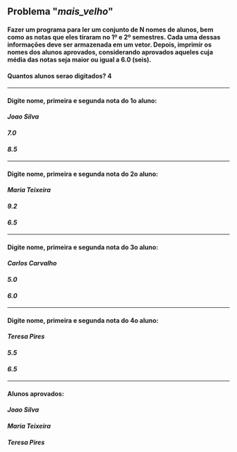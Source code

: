 ## Problema "**_mais_velho_**" 
#### Fazer um programa para ler um conjunto de N nomes de alunos, bem como as notas que eles tiraram no 1º e 2º semestres. Cada uma dessas informações deve ser armazenada em um vetor. Depois, imprimir os nomes dos alunos aprovados, considerando aprovados aqueles cuja média das notas seja maior ou igual a 6.0 (seis). 

#### Quantos alunos serao digitados? 4
----
#### Digite nome, primeira e segunda nota do 1o aluno: 
#### **_Joao Silva_** 
#### **_7.0_** 
#### **_8.5_**
----- 
#### Digite nome, primeira e segunda nota do 2o aluno: 
#### **_Maria Teixeira_** 
#### **_9.2_** 
#### **_6.5_**
---- 
#### Digite nome, primeira e segunda nota do 3o aluno: 
#### **_Carlos Carvalho_** 
#### **_5.0_** 
#### **_6.0_**
---- 
#### Digite nome, primeira e segunda nota do 4o aluno: 
#### **_Teresa Pires_** 
#### **_5.5_** 
#### **_6.5_**
----- 
#### Alunos aprovados: 
#### **_Joao Silva_** 
#### **_Maria Teixeira_** 
#### **_Teresa Pires_** 

